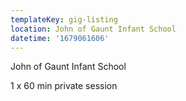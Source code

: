 ```yaml
---
templateKey: gig-listing
location: John of Gaunt Infant School
datetime: '1679061606'
---
```

John of Gaunt Infant School

1﻿ x 60 min private session